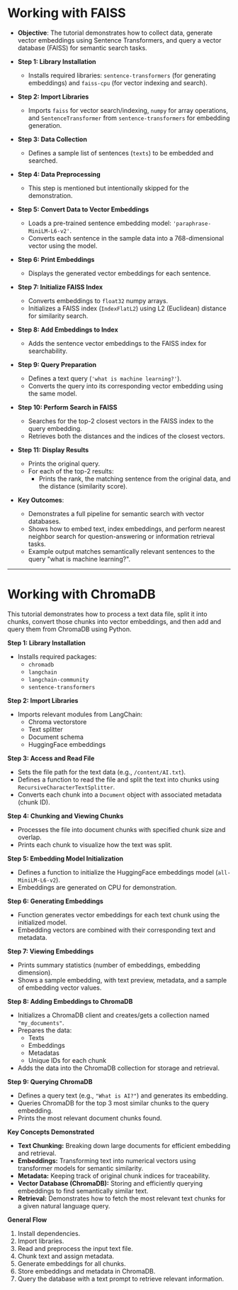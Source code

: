 # **Working with FAISS**

- **Objective**: The tutorial demonstrates how to collect data, generate vector embeddings using Sentence Transformers, and query a vector database (FAISS) for semantic search tasks.

- **Step 1: Library Installation**
  - Installs required libraries: `sentence-transformers` (for generating embeddings) and `faiss-cpu` (for vector indexing and search).

- **Step 2: Import Libraries**
  - Imports `faiss` for vector search/indexing, `numpy` for array operations, and `SentenceTransformer` from `sentence-transformers` for embedding generation.

- **Step 3: Data Collection**
  - Defines a sample list of sentences (`texts`) to be embedded and searched.

- **Step 4: Data Preprocessing**
  - This step is mentioned but intentionally skipped for the demonstration.

- **Step 5: Convert Data to Vector Embeddings**
  - Loads a pre-trained sentence embedding model: `'paraphrase-MiniLM-L6-v2'`.
  - Converts each sentence in the sample data into a 768-dimensional vector using the model.

- **Step 6: Print Embeddings**
  - Displays the generated vector embeddings for each sentence.

- **Step 7: Initialize FAISS Index**
  - Converts embeddings to `float32` numpy arrays.
  - Initializes a FAISS index (`IndexFlatL2`) using L2 (Euclidean) distance for similarity search.

- **Step 8: Add Embeddings to Index**
  - Adds the sentence vector embeddings to the FAISS index for searchability.

- **Step 9: Query Preparation**
  - Defines a text query (`'what is machine learning?'`).
  - Converts the query into its corresponding vector embedding using the same model.

- **Step 10: Perform Search in FAISS**
  - Searches for the top-2 closest vectors in the FAISS index to the query embedding.
  - Retrieves both the distances and the indices of the closest vectors.

- **Step 11: Display Results**
  - Prints the original query.
  - For each of the top-2 results:
    - Prints the rank, the matching sentence from the original data, and the distance (similarity score).

- **Key Outcomes**:
  - Demonstrates a full pipeline for semantic search with vector databases.
  - Shows how to embed text, index embeddings, and perform nearest neighbor search for question-answering or information retrieval tasks.
  - Example output matches semantically relevant sentences to the query "what is machine learning?".

---

# Working with ChromaDB 

This tutorial demonstrates how to process a text data file, split it into chunks, convert those chunks into vector embeddings, and then add and query them from ChromaDB using Python.

**Step 1: Library Installation**

- Installs required packages:  
  - `chromadb`
  - `langchain`
  - `langchain-community`
  - `sentence-transformers`

**Step 2: Import Libraries**

- Imports relevant modules from LangChain:
  - Chroma vectorstore
  - Text splitter
  - Document schema
  - HuggingFace embeddings

**Step 3: Access and Read File**

- Sets the file path for the text data (e.g., `/content/AI.txt`).
- Defines a function to read the file and split the text into chunks using `RecursiveCharacterTextSplitter`.
- Converts each chunk into a `Document` object with associated metadata (chunk ID).

**Step 4: Chunking and Viewing Chunks**

- Processes the file into document chunks with specified chunk size and overlap.
- Prints each chunk to visualize how the text was split.

**Step 5: Embedding Model Initialization**

- Defines a function to initialize the HuggingFace embeddings model (`all-MiniLM-L6-v2`).
- Embeddings are generated on CPU for demonstration.

**Step 6: Generating Embeddings**

- Function generates vector embeddings for each text chunk using the initialized model.
- Embedding vectors are combined with their corresponding text and metadata.

**Step 7: Viewing Embeddings**

- Prints summary statistics (number of embeddings, embedding dimension).
- Shows a sample embedding, with text preview, metadata, and a sample of embedding vector values.

**Step 8: Adding Embeddings to ChromaDB**

- Initializes a ChromaDB client and creates/gets a collection named `"my_documents"`.
- Prepares the data:
  - Texts
  - Embeddings
  - Metadatas
  - Unique IDs for each chunk
- Adds the data into the ChromaDB collection for storage and retrieval.

**Step 9: Querying ChromaDB**

- Defines a query text (e.g., `"What is AI?"`) and generates its embedding.
- Queries ChromaDB for the top 3 most similar chunks to the query embedding.
- Prints the most relevant document chunks found.

**Key Concepts Demonstrated**

- **Text Chunking:** Breaking down large documents for efficient embedding and retrieval.
- **Embeddings:** Transforming text into numerical vectors using transformer models for semantic similarity.
- **Metadata:** Keeping track of original chunk indices for traceability.
- **Vector Database (ChromaDB):** Storing and efficiently querying embeddings to find semantically similar text.
- **Retrieval:** Demonstrates how to fetch the most relevant text chunks for a given natural language query.

**General Flow**

1. Install dependencies.
2. Import libraries.
3. Read and preprocess the input text file.
4. Chunk text and assign metadata.
5. Generate embeddings for all chunks.
6. Store embeddings and metadata in ChromaDB.
7. Query the database with a text prompt to retrieve relevant information.
